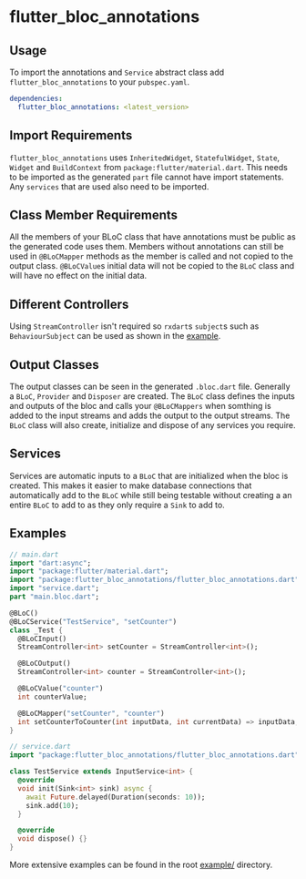 # flutter_bloc_annotations

## Usage

To import the annotations and `Service` abstract class add `flutter_bloc_annotations` to your
`pubspec.yaml`.

```yaml
dependencies:
  flutter_bloc_annotations: <latest_version>
```

## Import Requirements

`flutter_bloc_annotations` uses `InheritedWidget`, `StatefulWidget`, `State`, `Widget` and
`BuildContext` from `package:flutter/material.dart`. This needs to be imported as the generated
`part` file cannot have import statements. Any `services` that are used also need to be imported.

## Class Member Requirements

All the members of your BLoC class that have annotations must be public as the generated code uses
them. Members without annotations can still be used in `@BLoCMapper` methods as the member is called
and not copied to the output class. `@BLoCValue`s initial data will not be copied to the `BLoC`
class and will have no effect on the initial data.

## Different Controllers

Using `StreamController` isn't required so `rxdart`s `subject`s such as `BehaviourSubject`
can be used as shown in the
[example](https://github.com/CallumIddon/flutter_bloc_generator/tree/master/example/lib/bloc.dart).

## Output Classes

The output classes can be seen in the generated `.bloc.dart` file. Generally a `BLoC`, `Provider`
and `Disposer` are created. The `BLoC` class defines the inputs and outputs of the bloc and calls
your `@BLoCMappers` when somthing is added to the input streams and adds the output to the output
streams. The `BLoC` class will also create, initialize and dispose of any services you require.

## Services

Services are automatic inputs to a `BLoC` that are initialized when the bloc is created. This makes
it easier to make database connections that automatically add to the `BLoC` while still being
testable without creating a an entire `BLoC` to add to as they only require a `Sink` to add to.

## Examples

```dart
// main.dart
import "dart:async";
import "package:flutter/material.dart";
import "package:flutter_bloc_annotations/flutter_bloc_annotations.dart";
import "service.dart";
part "main.bloc.dart";

@BLoC()
@BLoCService("TestService", "setCounter")
class _Test {
  @BLoCInput()
  StreamController<int> setCounter = StreamController<int>();

  @BLoCOutput()
  StreamController<int> counter = StreamController<int>();

  @BLoCValue("counter")
  int counterValue;

  @BLoCMapper("setCounter", "counter")
  int setCounterToCounter(int inputData, int currentData) => inputData;
}
```

```dart
// service.dart
import "package:flutter_bloc_annotations/flutter_bloc_annotations.dart";

class TestService extends InputService<int> {
  @override
  void init(Sink<int> sink) async {
    await Future.delayed(Duration(seconds: 10));
    sink.add(10);
  }

  @override
  void dispose() {}
}
```

More extensive examples can be found in the root
[example/](https://github.com/CallumIddon/flutter_bloc_generator/tree/master/example) directory.